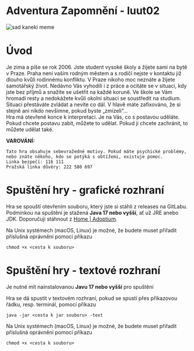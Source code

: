 # Adventura Zapomnění - luut02
![sad kaneki meme](https://i.kym-cdn.com/entries/icons/original/000/034/167/donny%27s_theme_cover.png)

# Úvod
Je zima a píše se rok 2006. Jste student vysoké školy a žijete sami na bytě v Praze. Praha není vaším rodným městem a s rodiči nejste v kontaktu již dlouho kvůli rodinnému konfliktu. V Praze nikoho moc neznáte a žijete samotářský život. Nedávno Vás vyhodili i z práce a ocitáte se v situaci, kdy jste bez příjmů a snažíte se ušetřit na každé koruně. Ve škole se Vám hromadí resty a nedokážete kvůli okolní situaci se soustředit na studium. Situaci přestáváte zvládat a nevíte co dál. V hlavě máte zafixováno, že si stejně ani nikdo nevšimne, pokud byste „zmizeli“…  
Hra má otevřené konce k interpretaci. Je na Vás, co s postavou uděláte. Pokud chcete postavu zabít, můžete to udělat. Pokud ji chcete zachránit, to můžete udělat také.


**VAROVÁNÍ:**
```  
Tato hra obsahuje sebevražedné motivy. Pokud máte psychické problémy, nebo znáte někoho, kdo se potýká s obtížemi, existuje pomoc.  
Linka bezpečí: 116 111  
Pražská linka důvěry: 222 580 697  
```

# Spuštění hry - grafické rozhraní
Hra se spouští otevřením souboru, který jste si stáhli z releases na GitLabu. Podmínkou na spuštění je stažená **Java 17 nebo vyšší**, ať už JRE anebo JDK.
Doporučuji stáhnout z [Home | Adoptium](https://adoptium.net/).

Na Unix systémech (macOS, Linux) je možné, že budete muset přiřadit příslušná oprávnění pomocí příkazu
```   
chmod +x <cesta k souboru>
```   
# Spuštění hry - textové rozhraní

Je nutné mít nainstalovanou **Javu 17 nebo vyšší** pro spuštění

Hra se dá spustit v textovém rozhraní, pokud se spustí přes příkazovou řádku, resp. terminál, pomocí příkazu
```   
java -jar <cesta k jar souboru> -text
```  
Na Unix systémech (macOS, Linux) je možné, že budete muset přiřadit příslušná oprávnění pomocí příkazu
```   
chmod +x <cesta k souboru>
```   